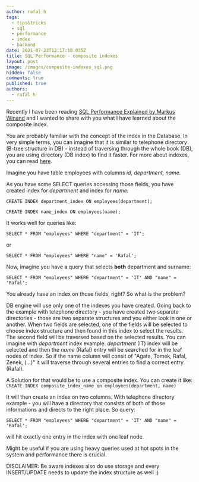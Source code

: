 ```yaml
---
author: rafal h
tags:
  - tips&tricks
  - sql
  - performance
  - index
  - backend
date: 2021-07-23T12:17:18.035Z
title: SQL Performance - composite indexes
layout: post
image: /images/composite-indexes_sql.png
hidden: false
comments: true
published: true
authors:
  - rafal h
---
```

Recently I have been reading [SQL Performance Explained by Markus Winand](https://www.goodreads.com/book/show/17225810-sql-performance-explained) and I wanted to share with you what I have learned about the composite index. 

You are probably familiar with the concept of the index in the Database. In very simple terms, you can imagine that it is similar to telephone directory (B-tree structure in DB) - instead of traversing through the whole book (DB), you are using directory (DB index) to find it faster. For more about indexes, you can read [here](https://use-the-index-luke.com/sql/anatomy).

Imagine you have table employees with columns *id, department, name.*

As you have some SELECT queries accessing those fields, you have created index for *department* and index for *name:* 

`CREATE INDEX department_index ON employees(department);`

`CREATE INDEX name_index ON employees(name);`

It works well for queries like: 

`SELECT * FROM "employees" WHERE "department" = 'IT';`

or 

`SELECT * FROM "employees" WHERE "name" = 'Rafal';`

Now, imagine you have a query that selects **both** department and surname: 

`SELECT * FROM "employees" WHERE "department" = 'IT' AND "name" = 'Rafal';`

You already have an index on those fields, right? So what is the problem? 

DB engine will use only one of the indexes you have created. Going back to the example with telephone directory - you have created two separate directories - those are two separate structures and you either look in one or another. When two fields are selected,  one of the fields will be selected to choose index structure and then found in this index to select the results.  The second field will be traversed based on the selected results. You can imagine with *department* index example: *department* (IT) index will be selected and then the *name* (Rafal) entry will be searched for in the leaf nodes of index. So if the name column will consit of "Agata, Tomek, Rafal, Zenek, (...)" it will traverse through several entries to find a correct entry (Rafal). 

A Solution for that would be to use a composite index. You can create it like: 
`CREATE INDEX composite_index_name on employees(department, name)`

It will then create an index on two columns. With telephone directory example - you will have a directory that consists of both of those informations and directs to the right place. So query: 

`SELECT * FROM "employees" WHERE "department" = 'IT' AND "name" = 'Rafal';`

will hit exactly one entry in the index with one leaf node.

Might be useful if you are using heavy queries used at hot spots in the system and performance there is crucial. 

DISCLAIMER: Be aware indexes also do use storage and every INSERT/UPDATE needs to update the index structure as well :)
